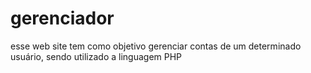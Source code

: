 # gerenciador
esse web site tem como objetivo gerenciar contas de um determinado usuário, sendo utilizado a linguagem PHP

